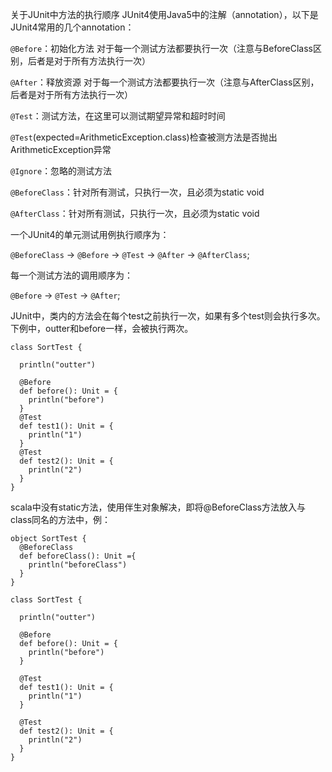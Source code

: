关于JUnit中方法的执行顺序
JUnit4使用Java5中的注解（annotation），以下是JUnit4常用的几个annotation： 

`@Before`：初始化方法   对于每一个测试方法都要执行一次（注意与BeforeClass区别，后者是对于所有方法执行一次）

`@After`：释放资源  对于每一个测试方法都要执行一次（注意与AfterClass区别，后者是对于所有方法执行一次）

`@Test`：测试方法，在这里可以测试期望异常和超时时间 

`@Test`(expected=ArithmeticException.class)检查被测方法是否抛出ArithmeticException异常 

`@Ignore`：忽略的测试方法 

`@BeforeClass`：针对所有测试，只执行一次，且必须为static void 

`@AfterClass`：针对所有测试，只执行一次，且必须为static void 

一个JUnit4的单元测试用例执行顺序为： 

`@BeforeClass` -> `@Before` -> `@Test` -> `@After` -> `@AfterClass`; 

每一个测试方法的调用顺序为： 

`@Before` -> `@Test` -> `@After`; 


JUnit中，类内的方法会在每个test之前执行一次，如果有多个test则会执行多次。下例中，outter和before一样，会被执行两次。
```
class SortTest {

  println("outter")
  
  @Before
  def before(): Unit = {
    println("before")
  }
  @Test
  def test1(): Unit = {
    println("1")
  }
  @Test
  def test2(): Unit = {
    println("2")
  }
}
```

scala中没有static方法，使用伴生对象解决，即将@BeforeClass方法放入与class同名的方法中，例：
```
object SortTest {
  @BeforeClass
  def beforeClass(): Unit ={
    println("beforeClass")
  }
}

class SortTest {

  println("outter")

  @Before
  def before(): Unit = {
    println("before")
  }

  @Test
  def test1(): Unit = {
    println("1")
  }

  @Test
  def test2(): Unit = {
    println("2")
  }
}
```